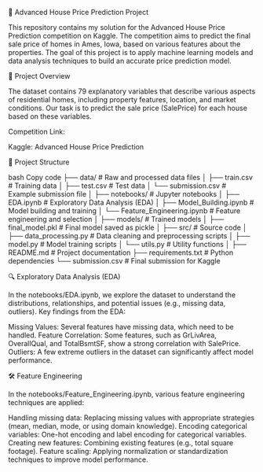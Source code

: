 🏡 Advanced House Price Prediction Project

This repository contains my solution for the Advanced House Price Prediction competition on Kaggle. The competition aims to predict the final sale price of homes in Ames, Iowa, based on various features about the properties. The goal of this project is to apply machine learning models and data analysis techniques to build an accurate price prediction model.


🚀 Project Overview

The dataset contains 79 explanatory variables that describe various aspects of residential homes, including property features, location, and market conditions. Our task is to predict the sale price (SalePrice) for each house based on these variables.


Competition Link:

Kaggle: Advanced House Price Prediction


📁 Project Structure

bash
Copy code
├── data/                   # Raw and processed data files
│   ├── train.csv           # Training data
│   ├── test.csv            # Test data
│   └── submission.csv      # Example submission file
│
├── notebooks/              # Jupyter notebooks
│   ├── EDA.ipynb           # Exploratory Data Analysis (EDA)
│   ├── Model_Building.ipynb # Model building and training
│   └── Feature_Engineering.ipynb # Feature engineering and selection
│
├── models/                 # Trained models
│   ├── final_model.pkl     # Final model saved as pickle
│
├── src/                    # Source code
│   ├── data_processing.py  # Data cleaning and preprocessing scripts
│   ├── model.py            # Model training scripts
│   └── utils.py            # Utility functions
│
├── README.md               # Project documentation
├── requirements.txt        # Python dependencies
└── submission.csv          # Final submission for Kaggle


🔍 Exploratory Data Analysis (EDA)


In the notebooks/EDA.ipynb, we explore the dataset to understand the distributions, relationships, and potential issues (e.g., missing data, outliers). Key findings from the EDA:


Missing Values: Several features have missing data, which need to be handled.
Feature Correlation: Some features, such as GrLivArea, OverallQual, and TotalBsmtSF, show a strong correlation with SalePrice.
Outliers: A few extreme outliers in the dataset can significantly affect model performance.


🛠️ Feature Engineering


In the notebooks/Feature_Engineering.ipynb, various feature engineering techniques are applied:

Handling missing data: Replacing missing values with appropriate strategies (mean, median, mode, or using domain knowledge).
Encoding categorical variables: One-hot encoding and label encoding for categorical variables.
Creating new features: Combining existing features (e.g., total square footage).
Feature scaling: Applying normalization or standardization techniques to improve model performance.
